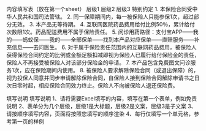 内容填写表（放在第一个sheet）
	层级1	层级2	层级3
	特别约定
		1. 本保险合同受中华人民共和国司法管辖。
		2. 同一保障期间内，每一被保险人只能参保1次，超过部分无效。
		3. 本产品无等待期。
		4. 互联网医院药品费用给付比例50％，累计给付次数限1次。药品配送费用不属于保险责任。
		5. 问诊用药路径：支付宝APP——我的——蚂蚁保——我的——全部保单——找到本产品对应保单——直赔服务——补充信息——去问医生。
		6. 对于属于保险责任范围内的互联网药品费用，被保险人获得保险合同约定的比例或金额足额扣减即视为保险人已履行给付保险金的责任，保险人不再接受被保险人对该部分保险金的申请。
		7. 本产品包含免费图文问诊服务1次，应在保险期间内使用。
		8. 被保险人要求解除保险合同（或退出保障）的，视为投保人同意并同步申请解除保险合同，自保险人接到保险合同解除申请书之日次日零时起，相应保险合同效力终止。保险人不向被保险人退还保险费。





填写说明
	填写说明
	1、请将需要Excel填写的内容，填写在第一个表单，例如免责说明
	2、表单分为几个层级，层级1是大标题，层级2是文案，层级3是子文案
	3、请按顺序填写内容，页面将按照您填写的顺序渲染
	4、每行仅填写一个单元格，参考第一页的样例


